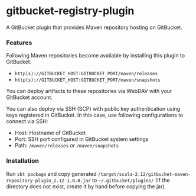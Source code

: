 gitbucket-registry-plugin
========
A GitBucket plugin that provides Maven repository hosting on GitBucket.

### Features

Following Maven repositories become available by installing this plugin to GitBucket.

- `http(s)://GITBUCKET_HOST:GITBUCKET_PORT/maven/releases`
- `http(s)://GITBUCKET_HOST:GITBUCKET_PORT/maven/snapshots`

You can deploy artifacts to these repositories via WebDAV with your GitBucket account.

You can also deploy via SSH (SCP) with public key authentication using keys registered in GitBucket. In this case, use following configurations to connect via SSH:

- Host: Hostname of GitBucket
- Port: SSH port configured in GitBucket system settings
- Path: `/maven/releases` or `/maven/snapshots`

### Installation

Run `sbt package` and copy generated `/target/scala-2.12/gitbucket-maven-repository-plugin_2.12-1.0.0.jar` to `~/.gitbucket/plugins/` (If the directory does not exist, create it by hand before copying the jar).
